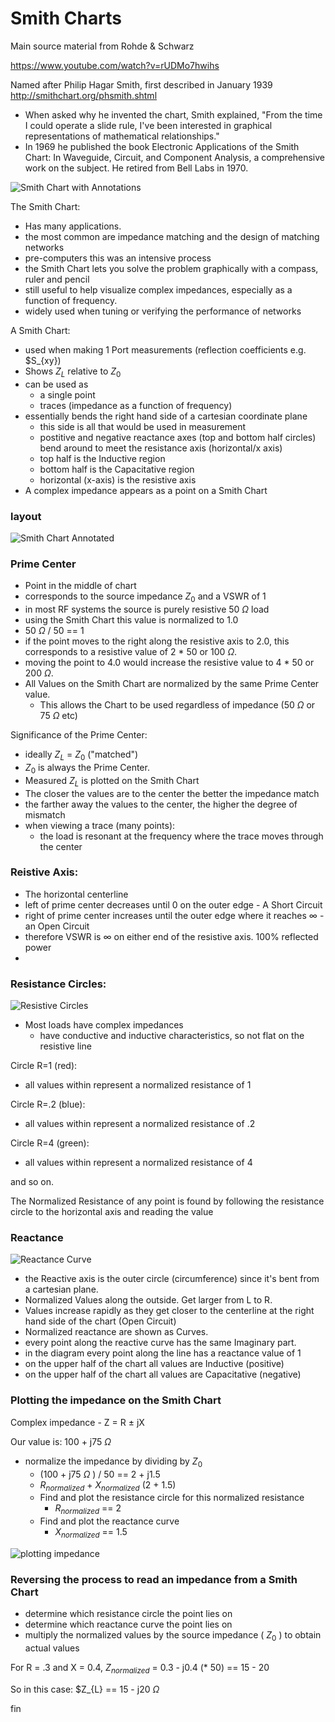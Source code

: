 # Smith Charts

Main source material from Rohde & Schwarz

https://www.youtube.com/watch?v=rUDMo7hwihs


Named after Philip Hagar Smith, first described in January 1939  
http://smithchart.org/phsmith.shtml

- When asked why he invented the chart, Smith explained, "From the time I could operate a slide rule, I've been interested in graphical representations of mathematical relationships." 
- In 1969 he published the book Electronic Applications of the Smith Chart: In Waveguide, Circuit, and Component Analysis, a comprehensive work on the subject. He retired from Bell Labs in 1970. 


![Smith Chart with Annotations](pics/smith_chart.jpg)


The Smith Chart:  
- Has many applications.
- the most common are impedance matching and the design of matching networks
- pre-computers this was an intensive process
- the Smith Chart lets you solve the problem graphically with a compass, ruler and pencil
- still useful to help visualize complex impedances, especially as a function of frequency.
- widely used when tuning or verifying the performance of networks


A Smith Chart:
- used when making 1 Port measurements (reflection coefficients e.g. $S_{xy})
- Shows $Z_{L}$ relative to $Z_{0}$
- can be used as
    - a single point
    - traces (impedance as a function of frequency)
- essentially bends the right hand side of a cartesian coordinate plane 
    -  this side is all that would be used in measurement
    - postitive and negative reactance axes (top and bottom half circles) bend around to meet the resistance axis (horizontal/x axis)
    - top half is the Inductive region
    - bottom half is the Capacitative region
    - horizontal (x-axis) is the resistive axis
- A complex impedance appears as a point on a Smith Chart

### layout

![Smith Chart Annotated](pics/Smith_Chart-annotated1.jpg)

### Prime Center
- Point in the middle of chart
- corresponds to the source impedance $Z_{0}$ and a VSWR of 1
- in most RF systems the source is purely resistive 50 $\Omega$ load
- using the Smith Chart this value is normalized to 1.0
- 50 $\Omega$ / 50 == 1
- if the point moves to the right along the resistive axis to 2.0, this corresponds to a resistive value of 2 * 50 or 100 $\Omega$. 
- moving the point to 4.0 would increase the resistive value to 4 * 50 or 200 $\Omega$. 
- All Values on the Smith Chart are normalized by the same Prime Center value.
    - This allows the Chart to be used regardless of impedance (50 $\Omega$  or 75 $\Omega$ etc) 


Significance of the Prime Center:
- ideally $Z_{L}$ = $Z_{0}$ ("matched")
- $Z_{0}$ is always the Prime Center.
- Measured $Z_{L}$ is plotted on the Smith Chart
- The closer the values are to the center the better the impedance match 
- the farther away the values to the center, the higher the degree of mismatch
- when viewing a trace (many points):
    - the load is resonant at the frequency where the trace moves through the center


### Reistive Axis:
- The horizontal centerline
- left of prime center decreases until 0 on the outer edge - A Short Circuit 
- right of prime center increases until the outer edge where it reaches $\infty$ - an Open Circuit
- therefore VSWR is $\infty$ on either end of the resistive axis. 100% reflected power
-

### Resistance Circles:
![Resistive Circles](pics/Resistive_Circles.png)

- Most loads have complex impedances
    - have conductive and inductive characteristics, so not flat on the resistive line

Circle R=1 (red):
- all values within represent a normalized resistance of 1

Circle R=.2 (blue):
- all values within represent a normalized resistance of .2

Circle R=4 (green):
- all values within represent a normalized resistance of 4

and so on.
 
The Normalized Resistance of any point is found by following the resistance circle to the horizontal axis and reading the value


### Reactance 
![Reactance Curve](pics/reactance_curve.png)

- the Reactive axis is the outer circle (circumference) since it's bent from a cartesian plane.
-  Normalized Values along the outside. Get larger from L to R. 
- Values increase rapidly as they get closer to the centerline at the right hand side of the chart (Open Circuit)
- Normalized reactance are shown as Curves.
- every point along the reactive curve has the same Imaginary part.
- in the diagram every point along the line has a reactance value of 1
- on the upper half of the chart all values are Inductive (positive)
- on the upper half of the chart all values are Capacitative (negative)



### Plotting the impedance on the Smith Chart

Complex impedance - Z = R $\pm$ jX

Our value is: 100 + j75 $\Omega$

- normalize the impedance by dividing by $Z_{0}$
    - (100 + j75 $\Omega$ ) / 50 == 2 + j1.5
    - $R_{normalized}$ + $X_{normalized}$  (2 + 1.5)
    - Find and plot the resistance circle for this normalized resistance
        - $R_{normalized}$ == 2
    - Find and plot the reactance curve
        - $X_{normalized}$ == 1.5

![plotting impedance](pics/plotting_impedance.png)


### Reversing the process to read an impedance from a Smith Chart
- determine which resistance circle the point lies on
- determine which reactance curve the point lies on
- multiply the normalized values by the source impedance ( $Z_{0}$ ) to obtain actual values

For R = .3 and X = 0.4, $Z_{normalized}$  = 0.3  - j0.4 (* 50) == 15 - 20  

So in this case: $Z_{L} == 15  -  j20 $\Omega$

fin
```
```
